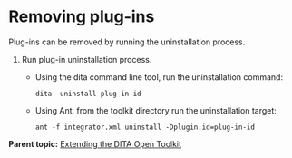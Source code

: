# Removing plug-ins

Plug-ins can be removed by running the uninstallation process.

1.  Run plug-in uninstallation process.
    -   Using the dita command line tool, run the uninstallation command:

        ```
        dita -uninstall plug-in-id
        ```

    -   Using Ant, from the toolkit directory run the uninstallation target:

        ```
        ant -f integrator.xml uninstall -Dplugin.id=plug-in-id
        ```


**Parent topic:** [Extending the DITA Open Toolkit](../user-guide/extending-the-dita-ot.md)

